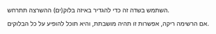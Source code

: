 השתמש בשדה זה כדי להגדיר באיזה בלוק(ים) ההשרצה תתרחש.

אם הרשימה ריקה, אפשרות זו תהיה מושבתת, והיא תוכל להופיע על כל הבלוקים.